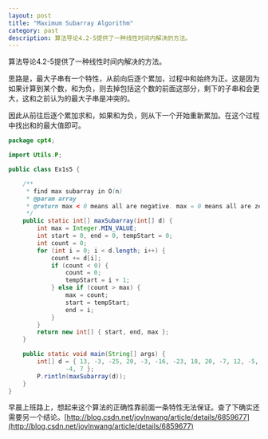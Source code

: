 ```yaml
---
layout: post
title: "Maximum Subarray Algorithm"
category: past
description: 算法导论4.2-5提供了一种线性时间内解决的方法。
---
```

算法导论4.2-5提供了一种线性时间内解决的方法。

思路是，最大子串有一个特性，从前向后逐个累加，过程中和始终为正。这是因为如果计算到某个数，和为负，则去掉包括这个数的前面这部分，剩下的子串和会更大，这和之前认为的最大子串是冲突的。

因此从前往后逐个累加求和，如果和为负，则从下一个开始重新累加。在这个过程中找出和的最大值即可。


``` java
package cpt4;

import Utils.P;

public class Ex1s5 {

	/**
	 * find max subarray in O(n)
	 * @param array
	 * @return max < 0 means all are negative. max = 0 means all are zero.
	 */
	public static int[] maxSubarray(int[] d) {
		int max = Integer.MIN_VALUE;
		int start = 0, end = 0, tempStart = 0;
		int count = 0;
		for (int i = 0; i < d.length; i++) {
			count += d[i];
			if (count < 0) {
				count = 0;
				tempStart = i + 1;
			} else if (count > max) {
				max = count;
				start = tempStart;
				end = i;
			}
		}
		return new int[] { start, end, max };
	}

	public static void main(String[] args) {
		int[] d = { 13, -3, -25, 20, -3, -16, -23, 18, 20, -7, 12, -5, -22, 15,
				-4, 7 };
		P.rintln(maxSubarray(d));
	}
}
```

早晨上班路上，想起来这个算法的正确性靠前面一条特性无法保证。查了下确实还需要另一个结论。[http://blog.csdn.net/joylnwang/article/details/6859677](http://blog.csdn.net/joylnwang/article/details/6859677)





